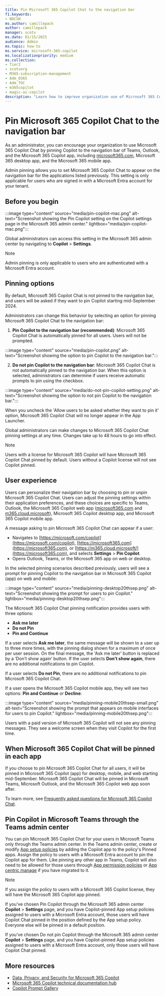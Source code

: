 ```yaml
---
title: Pin Microsoft 365 Copilot Chat to the navigation bar
f1.keywords:
- NOCSH
ms.author: camillepack
author: camillepack
manager: scotv
ms.date: 01/15/2025
audience: Admin
ms.topic: how-to
ms.service: microsoft-365-copilot
ms.localizationpriority: medium
ms.collection: 
- Tier2
- scotvorg
- M365-subscription-management 
- Adm_O365
- Adm_TOC
- m365copilot
- magic-ai-copilot
description: "Learn how to improve organization use of Microsoft 365 Copilot Chat by pinning it to the navigation bar in Teams, Outlook, and the Microsoft 365 Copilot app."
---
```


# Pin Microsoft 365 Copilot Chat to the navigation bar

As an administrator, you can encourage your organization to use Microsoft 365 Copilot Chat by pinning Copilot to the navigation bar of Teams, Outlook, and the Microsoft 365 Copilot app, including [microsoft365.com](https://www.office.com/), Microsoft 365 desktop app, and the Microsoft 365 mobile app.  

Admin pinning allows you to set Microsoft 365 Copilot Chat to appear on the navigation bar for the applications listed previously. This setting is only applicable for users who are signed in with a Microsoft Entra account for your tenant.

## Before you begin

:::image type="content" source="media/pin-copilot-mac.png" alt-text="Screenshot showing the Pin Copilot setting on the Copilot settings page in the Microsoft 365 admin center." lightbox="media/pin-copilot-mac.png":::

Global administrators can access this setting in the Microsoft 365 admin center by navigating to **Copilot** > **Settings**.

> [!NOTE]
> Admin pinning is only applicable to users who are authenticated with a Microsoft Entra account.

## Pinning options

By default, Microsoft 365 Copilot Chat is not pinned to the navigation bar, and users will be asked if they want to pin Copilot starting mid-September 2024.

Administrators can change this behavior by selecting an option for pinning Microsoft 365 Copilot Chat to the navigation bar:

1. **Pin Copilot to the navigation bar (recommended)**: Microsoft 365 Copilot Chat is automatically pinned for all users. Users will not be prompted.

:::image type="content" source="media/pin-copilot.png" alt-text="Screenshot showing the option to pin Copilot to the navigation bar.":::

2. **Do not pin Copilot to the navigation bar**: Microsoft 365 Copilot Chat is not automatically pinned to the navigation bar. When this option is selected, administrators can determine if users receive automatic prompts to pin using the checkbox.

:::image type="content" source="media/do-not-pin-copilot-setting.png" alt-text="Screenshot showing the option to not pin Copilot to the navigation bar.":::

When you uncheck the 'Allow users to be asked whether they want to pin it' option, Microsoft 365 Copilot Chat will no longer appear in the App Launcher.

Global administrators can make changes to Microsoft 365 Copilot Chat pinning settings at any time. Changes take up to 48 hours to go into effect.

> [!NOTE]
> Users with a license for Microsoft 365 Copilot will have Microsoft 365 Copilot Chat pinned by default. Users without a Copilot license will not see Copilot pinned.

## User experience

Users can personalize their navigation bar by choosing to pin or unpin Microsoft 365 Copilot Chat. Users can adjust the pinning settings within their application preferences, and these choices are specific to Teams, Outlook, the Microsoft 365 Copilot web app ([microsoft365.com](https://www.office.com/) and [m365.cloud.microsoft](https://m365.cloud.microsoft/)), Microsoft 365 Copilot desktop app, and Microsoft 365 Copilot mobile app.

A message asking to pin Microsoft 365 Copilot Chat can appear if a user:

- Navigates to [https://microsoft.com/copilot](https://microsoft.com/copilot), [https://microsoft365.com](https://microsoft365.com), or [https://m365.cloud.microsoft/](https://microsoft365.com), and selects **Settings** > **Pin Copilot**.  
- Opens Outlook, Teams, or the Microsoft 365 app on web or desktop.

In the selected pinning scenarios described previously, users will see a prompt for pinning Copilot to the navigation bar in Microsoft 365 Copilot (app) on web and mobile:

:::image type="content" source="media/pinning-desktop20thsep.png" alt-text="Screenshot showing the prompt for users to pin Copilot." lightbox="media/pinning-desktop20thsep.png":::

The Microsoft 365 Copilot Chat pinning notification provides users with three options:

- **Ask me later**
- **Do not Pin**
- **Pin and Continue**

If a user selects **Ask me later**, the same message will be shown to a user up to three more times, with the pinning dialog shown for a maximum of once per user session. On the final message, the 'Ask me later' button is replaced by a ‘Don’t show again’ button. If the user selects **Don’t show again**, there are no additional notifications to pin Copilot.  

If a user selects **Do not Pin**, there are no additional notifications to pin Microsoft 365 Copilot Chat.

If a user opens the Microsoft 365 Copilot mobile app, they will see two options: **Pin and Continue** or **Decline**:

:::image type="content" source="media/pinning-mobile20thsep-small.png" alt-text="Screenshot showing the prompt that appears on mobile interfaces for users to pin Copilot." lightbox="media/pinning-mobile20thsep.png":::

Users with a paid version of Microsoft 365 Copilot will not see any pinning messages. They see a welcome screen when they visit Copilot for the first time.

## When Microsoft 365 Copilot Chat will be pinned in each app

If you choose to pin Microsoft 365 Copilot Chat for all users, it will be pinned in Microsoft 365 Copilot (app) for desktop, mobile, and web starting mid-September. Microsoft 365 Copilot Chat will be pinned in Microsoft Teams, Microsoft Outlook, and the Microsoft 365 Copilot web app soon after.

To learn more, see [Frequently asked questions for Microsoft 365 Copilot Chat](https://aka.ms/MsftCopilot-BlogFAQ).

## Pin Copilot in Microsoft Teams through the Teams admin center

You can pin Microsoft 365 Copilot Chat for your users in Microsoft Teams only through the Teams admin center. In the Teams admin center, create or modify [App setup policies](/microsoftteams/teams-app-setup-policies#pin-apps) by adding the Copilot app to the policy's Pinned apps. Assign the policy to users with a Microsoft Entra account to pin the Copilot app for them. Like pinning any other app in Teams, Copilot will also need to be allowed for those users through [App permission policies](/microsoftteams/teams-app-permission-policies) or [App centric manage](/microsoftteams/app-centric-management) if you have migrated to it.

> [!NOTE]
> If you assign the policy to users with a Microsoft 365 Copilot license, they will have the Microsoft 365 Copilot app pinned.

If you've chosen Pin Copilot through the Microsoft 365 admin center **Copilot** > **Settings** page, and you have Copilot-pinned App setup policies assigned to users with a Microsoft Entra account, those users will have Copilot Chat pinned in the position defined by the App setup policy. Everyone else will be pinned in a default position.

If you've chosen Do not pin Copilot through the Microsoft 365 admin center **Copilot** > **Settings** page, and you have Copilot-pinned App setup policies assigned to users with a Microsoft Entra account, only those users will have Copilot Chat pinned.

## More resources

- [Data, Privacy, and Security for Microsoft 365 Copilot](microsoft-365-copilot-privacy.md)
- [Microsoft 365 Copilot technical documentation hub](index.yml)
- [Copilot Prompt Gallery](https://copilot.cloud.microsoft/prompts)
